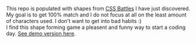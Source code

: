 This repo is populated with shapes from [CSS Battles](https://cssbattle.dev/) I have just discovered.  
My goal is to get 100% match and I do not focus at all on the least amount of characters used. I don't want to get into bad habits :)  
I find this shape forming game a pleasent and funny way to start a coding day. [See demo version here](https://veelcheck.github.io/shapes/).
